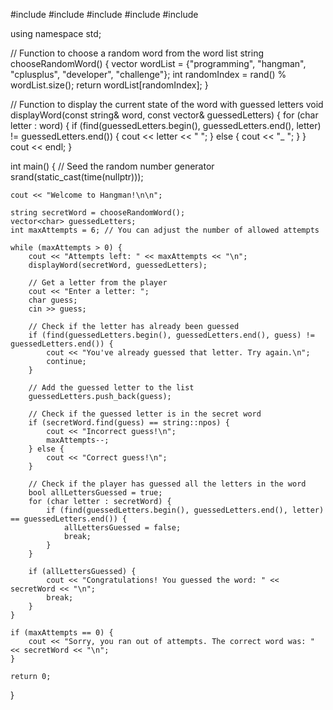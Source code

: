 #include <iostream>
#include <string>
#include <vector>
#include <ctime>
#include <cstdlib>

using namespace std;

// Function to choose a random word from the word list
string chooseRandomWord() {
    vector<string> wordList = {"programming", "hangman", "cplusplus", "developer", "challenge"};
    int randomIndex = rand() % wordList.size();
    return wordList[randomIndex];
}

// Function to display the current state of the word with guessed letters
void displayWord(const string& word, const vector<char>& guessedLetters) {
    for (char letter : word) {
        if (find(guessedLetters.begin(), guessedLetters.end(), letter) != guessedLetters.end()) {
            cout << letter << " ";
        } else {
            cout << "_ ";
        }
    }
    cout << endl;
}

int main() {
    // Seed the random number generator
    srand(static_cast<unsigned int>(time(nullptr)));

    cout << "Welcome to Hangman!\n\n";

    string secretWord = chooseRandomWord();
    vector<char> guessedLetters;
    int maxAttempts = 6; // You can adjust the number of allowed attempts

    while (maxAttempts > 0) {
        cout << "Attempts left: " << maxAttempts << "\n";
        displayWord(secretWord, guessedLetters);

        // Get a letter from the player
        cout << "Enter a letter: ";
        char guess;
        cin >> guess;

        // Check if the letter has already been guessed
        if (find(guessedLetters.begin(), guessedLetters.end(), guess) != guessedLetters.end()) {
            cout << "You've already guessed that letter. Try again.\n";
            continue;
        }

        // Add the guessed letter to the list
        guessedLetters.push_back(guess);

        // Check if the guessed letter is in the secret word
        if (secretWord.find(guess) == string::npos) {
            cout << "Incorrect guess!\n";
            maxAttempts--;
        } else {
            cout << "Correct guess!\n";
        }

        // Check if the player has guessed all the letters in the word
        bool allLettersGuessed = true;
        for (char letter : secretWord) {
            if (find(guessedLetters.begin(), guessedLetters.end(), letter) == guessedLetters.end()) {
                allLettersGuessed = false;
                break;
            }
        }

        if (allLettersGuessed) {
            cout << "Congratulations! You guessed the word: " << secretWord << "\n";
            break;
        }
    }

    if (maxAttempts == 0) {
        cout << "Sorry, you ran out of attempts. The correct word was: " << secretWord << "\n";
    }

    return 0;
}
